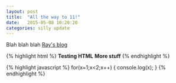 ```yaml
---
layout: post
title:  "All the way to 11!"
date:   2015-05-08 10:20:20
categories: silly update
---
```

Blah blah blah [Ray's blog][ray]

{% highlight html %}
<b>Testing HTML</b>
<b>More stuff</b>
{% endhighlight %}

{% highlight javascript %}
for(x=1;x<2;x++) {
	console.log(x);
}
{% endhighlight %}

[ray]:      http://www.raymondcamden.com
